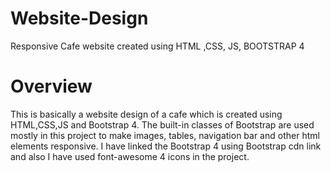 # Website-Design
Responsive Cafe website created using HTML ,CSS, JS, BOOTSTRAP 4

# Overview
This is basically a website design of a cafe which is created using HTML,CSS,JS and Bootstrap 4.
The built-in classes of Bootstrap are used mostly in this project to make images, tables, navigation bar and other html elements responsive.
I have linked the Bootstrap 4 using Bootstrap cdn link and also I have used font-awesome 4 icons in the project.

